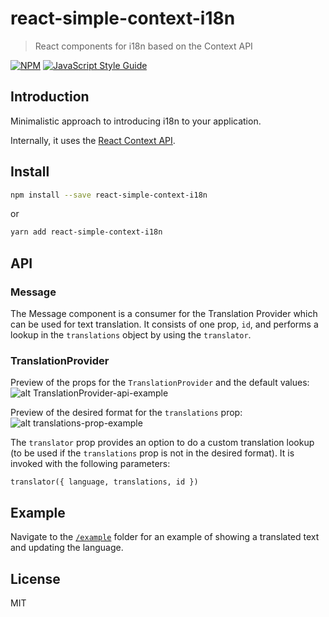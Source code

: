 # react-simple-context-i18n

> React components for i18n based on the Context API

[![NPM](https://img.shields.io/npm/v/react-simple-context-i18n.svg)](https://www.npmjs.com/package/react-simple-context-i18n) [![JavaScript Style Guide](https://img.shields.io/badge/code_style-airbnb-brightgreen.svg)](https://www.npmjs.com/package/eslint-config-airbnb)

## Introduction

Minimalistic approach to introducing i18n to your application.

Internally, it uses the [React Context API](https://reactjs.org/blog/2018/03/29/react-v-16-3.html).

## Install

```bash
npm install --save react-simple-context-i18n
```
or
```bash
yarn add react-simple-context-i18n
```

## API

### Message
The Message component is a consumer for the Translation Provider which can be used for text translation.
It consists of one prop, `id`, and performs a lookup in the `translations` object by using the `translator`.

### TranslationProvider
Preview of the props for the `TranslationProvider` and the default values:
![alt TranslationProvider-api-example](https://pbs.twimg.com/media/DdpOjbKV4AAqAsZ.png)

Preview of the desired format for the `translations` prop:
![alt translations-prop-example](https://pbs.twimg.com/media/DdpKwy-V0AAnGFd.png)

The `translator` prop provides an option to do a custom translation lookup
(to be used if the `translations` prop is not in the desired format).
It is invoked with the following parameters:

`translator({ language, translations, id })` 


## Example

Navigate to the [`/example`](https://github.com/cvetanov/react-simple-context-i18n/tree/master/example) folder for an example of showing a translated text and updating the language.

## License

MIT
